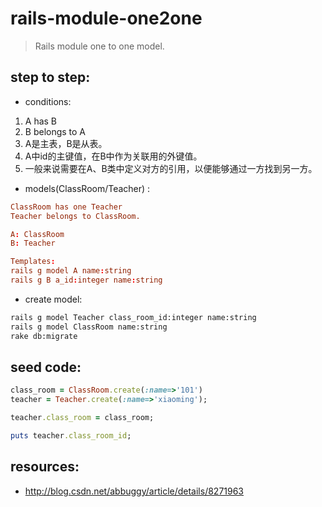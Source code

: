 # rails-module-one2one
> Rails module one to one model.


## step to step:
+ conditions:
1. A has B
2. B belongs to A
3. A是主表，B是从表。
4. A中id的主键值，在B中作为关联用的外键值。
5. 一般来说需要在A、B类中定义对方的引用，以便能够通过一方找到另一方。

+ models(ClassRoom/Teacher) :
```conf
ClassRoom has one Teacher
Teacher belongs to ClassRoom.

A: ClassRoom
B: Teacher 

Templates:
rails g model A name:string
rails g B a_id:integer name:string
```

+ create model:
```bash
rails g model Teacher class_room_id:integer name:string  
rails g model ClassRoom name:string
rake db:migrate
```

## seed code:
```rb
class_room = ClassRoom.create(:name=>'101')  
teacher = Teacher.create(:name=>'xiaoming');

teacher.class_room = class_room;

puts teacher.class_room_id;
```


## resources: 
+ http://blog.csdn.net/abbuggy/article/details/8271963
